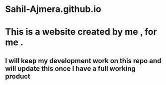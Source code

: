 # Sahil-Ajmera.github.io

# This is a website created by me , for me .

## I will keep my development work on this repo and will update this once I have a full working product